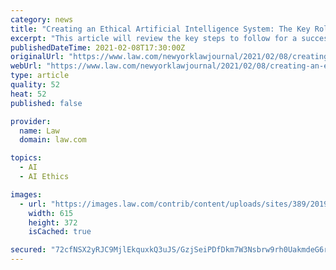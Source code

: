 ```yaml
---
category: news
title: "Creating an Ethical Artificial Intelligence System: The Key Role of Counsel"
excerpt: "This article will review the key steps to follow for a successful implementation of an ethical AI system. The critical role of lawyers in this process will be highlighted."
publishedDateTime: 2021-02-08T17:30:00Z
originalUrl: "https://www.law.com/newyorklawjournal/2021/02/08/creating-an-ethical-artificial-intelligence-system-the-key-role-of-counsel/"
webUrl: "https://www.law.com/newyorklawjournal/2021/02/08/creating-an-ethical-artificial-intelligence-system-the-key-role-of-counsel/"
type: article
quality: 52
heat: 52
published: false

provider:
  name: Law
  domain: law.com

topics:
  - AI
  - AI Ethics

images:
  - url: "https://images.law.com/contrib/content/uploads/sites/389/2019/03/artificial-intelligence-Article-201903221759.jpg"
    width: 615
    height: 372
    isCached: true

secured: "72cfNSX2yRJC9MjlEkquxkQ3uJS/GzjSeiPDfDkm7W3Nsbrw9rh0UakmdeG6rVupur1EJpUv6qa454qowUFtcMn/cWIj7j6rKfEWVvB85dkIcl0Cy5DT1ufOg//6Q0zr9BOY8/Khp4NM2WWnzBDZw9IOswxB+boSuyjcfWXFC+o+KmaHhS+cg7Wffim/jSqDIi4ADC3VUhocX8iMXdh0WJxePQgoiQ37+gGg6J7hPCdplcwG4JvFGI3ILjYJA28nGBlrDh4Yj/EsGY9BVuuqIJJXt2sXfk0rZmTu06frnelFkHHQa7zpEkTNG5gC+tFPzLwgoiAQbI1EF4neIWNEQ9aeO38k/7bBquQiyEXuAJA=;kEW/+M+PORHE8bUWkH6DKw=="
---
```


